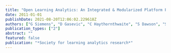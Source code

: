 ```yaml
---
title: "Open Learning Analytics: An Integrated & Modularized Platform Proposal to Design, Implement and Evaluate an Open Platform to Integrate Heterogeneous Learning Analytics Techniques"
date: 2011-01-01
publishDate: 2021-08-20T12:06:02.229618Z
authors: ["G Siemens", "D Gasevic", "C Haythornthwaite", "S Dawson", "Simon Buckingham Shum", " ..."]
publication_types: ["2"]
abstract: ""
featured: false
publication: "*Society for learning analytics research*"
---
```


